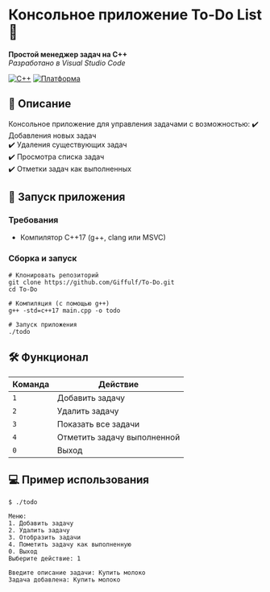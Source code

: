 # Консольное приложение To-Do List 📝

**Простой менеджер задач на C++**  
*Разработано в Visual Studio Code*

[![C++](https://img.shields.io/badge/C++-17-blue?logo=c%2B%2B)](https://isocpp.org/)
[![Платформа](https://img.shields.io/badge/Платформа-Кроссплатформенная-lightgrey)](https://ru.wikipedia.org/wiki/Кроссплатформенное_программное_обеспечение)

## 📌 Описание

Консольное приложение для управления задачами с возможностью:
✔️ Добавления новых задач  
✔️ Удаления существующих задач  
✔️ Просмотра списка задач  
✔️ Отметки задач как выполненных  

## 🚀 Запуск приложения

### Требования
- Компилятор C++17 (g++, clang или MSVC)

### Сборка и запуск
```
# Клонировать репозиторий
git clone https://github.com/Giffulf/To-Do.git
cd To-Do

# Компиляция (с помощью g++)
g++ -std=c++17 main.cpp -o todo

# Запуск приложения
./todo
```

## 🛠 Функционал

| Команда | Действие |
|---------|----------|
| `1`     | Добавить задачу |
| `2`     | Удалить задачу |
| `3`     | Показать все задачи |
| `4`     | Отметить задачу выполненной |
| `0`     | Выход |

## 💻 Пример использования

```
$ ./todo

Меню:
1. Добавить задачу
2. Удалить задачу
3. Отобразить задачи
4. Пометить задачу как выполненную
0. Выход
Выберите действие: 1
```
```
Введите описание задачи: Купить молоко
Задача добавлена: Купить молоко
```
